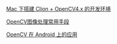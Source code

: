 [Mac 下搭建 Clion + OpenCV4.x 的开发环境](https://mp.weixin.qq.com/s/Al0mB7YDxQSo9ztP6V4-9Q)  

[OpenCV图像处理常用手段](https://mp.weixin.qq.com/s/sZ91Jj7ROQWzcBdJfdaVIw) 

[OpenCV 在 Android 上的应用](https://mp.weixin.qq.com/s/eaXE4Aj9wJnpFPCLjzRBUw)